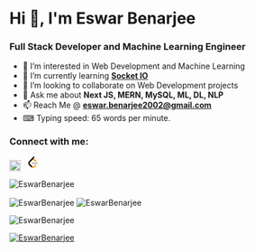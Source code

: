 <h1 align="left">Hi 👋, I'm Eswar Benarjee</h1>
<h3 align="left">Full Stack Developer and Machine Learning Engineer</h3>


<!---  - 🔭 I’m currently working at [**Content QL**](https://contentql-web.vercel.app/)  --->
- 👀 I’m interested in Web Development and Machine Learning
- 🌱 I’m currently learning [**Socket IO**](https://socket.io/get-started/chat)
- 💞️ I’m looking to collaborate on Web Development projects
- 💬 Ask me about **Next JS, MERN, MySQL, ML, DL, NLP**
- 📫 Reach Me @ **<a href="mailto:eswar.benarjee2002@gmail.com">eswar.benarjee2002@gmail.com</a>**
- ⌨ Typing speed: 65 words per minute.

<h3 align="left">Connect with me:</h3>
<p align="left">
    <a href="https://www.linkedin.com/in/eswarbenarjeenaidu/" target="blank"><img align="center" src="https://raw.githubusercontent.com/rahuldkjain/github-profile-readme-generator/master/src/images/icons/Social/linked-in-alt.svg" alt="rasinrohit" height="20" width="20" /></a> &nbsp;
    <a href="https://leetcode.com/CodeBreaker231/" target="blank"><svg width="20" height="20" viewBox="0 0 95 111" fill="none" xmlns="http://www.w3.org/2000/svg" class="h-full w-auto max-w-none"><path d="M68.0063 83.0664C70.5 80.5764 74.5366 80.5829 77.0223 83.0809C79.508 85.579 79.5015 89.6226 77.0078 92.1127L65.9346 103.17C55.7187 113.371 39.06 113.519 28.6718 103.513C28.6117 103.456 23.9861 98.9201 8.72653 83.957C-1.42528 74.0029 -2.43665 58.0749 7.11648 47.8464L24.9282 28.7745C34.4095 18.6219 51.887 17.5122 62.7275 26.2789L78.9048 39.362C81.6444 41.5776 82.0723 45.5985 79.8606 48.3429C77.6488 51.0873 73.635 51.5159 70.8954 49.3003L54.7182 36.2173C49.0488 31.6325 39.1314 32.2622 34.2394 37.5006L16.4274 56.5727C11.7767 61.5522 12.2861 69.574 17.6456 74.8292C28.851 85.8169 37.4869 94.2846 37.4969 94.2942C42.8977 99.496 51.6304 99.4184 56.9331 94.1234L68.0063 83.0664Z" fill="#FFA116"></path><path fill-rule="evenodd" clip-rule="evenodd" d="M41.1067 72.0014C37.5858 72.0014 34.7314 69.1421 34.7314 65.615C34.7314 62.0879 37.5858 59.2286 41.1067 59.2286H88.1245C91.6454 59.2286 94.4997 62.0879 94.4997 65.615C94.4997 69.1421 91.6454 72.0014 88.1245 72.0014H41.1067Z" fill="#B3B3B3"></path><path fill-rule="evenodd" clip-rule="evenodd" d="M49.9118 2.02335C52.3173 -0.55232 56.3517 -0.686894 58.9228 1.72277C61.494 4.13244 61.6284 8.17385 59.2229 10.7495L16.4276 56.5729C11.7768 61.552 12.2861 69.5738 17.6453 74.8292L37.4088 94.2091C39.9249 96.6764 39.968 100.72 37.505 103.24C35.042 105.761 31.0056 105.804 28.4895 103.337L8.72593 83.9567C-1.42529 74.0021 -2.43665 58.0741 7.1169 47.8463L49.9118 2.02335Z" fill="black"></path></svg></a>
</p>

<p align="left"> <img src="https://komarev.com/ghpvc/?username=EswarBenarjee&color=0e75b6" alt="EswarBenarjee" /> </p>

<p>
    <img align="center" src="https://github-readme-stats.vercel.app/api?username=EswarBenarjee&show_icons=true&locale=en" alt="EswarBenarjee" />
    <img align="center" src="https://github-readme-streak-stats.herokuapp.com/?user=EswarBenarjee&" alt="EswarBenarjee" />
</p>

<p>
    <img align="center" src="https://github-readme-stats.vercel.app/api/top-langs?username=EswarBenarjee&show_icons=true&locale=en&layout=compact" alt="EswarBenarjee" />
</p>

<p> 
    <a href="https://github.com/ryo-ma/github-profile-trophy">
        <img src="https://github-profile-trophy.vercel.app/?username=EswarBenarjee" alt="EswarBenarjee" />
    </a> 
</p>



<!---
- 👋 Hi, I’m @EswarBenarjee
- 👀 I’m interested in Web Development
- 🌱 I’m currently learning MERN Stack
- 💞️ I’m looking to collaborate on Web Development projects
- 📫 Reach me on "eswar.benarjee2002@gmail.com"
- ⌨ Typing speed: 48 words per minute.

EswarBenarjee/EswarBenarjee is a ✨ special ✨ repository because its `README.md` (this file) appears on your GitHub profile.
You can click the Preview link to take a look at your changes.
--->
